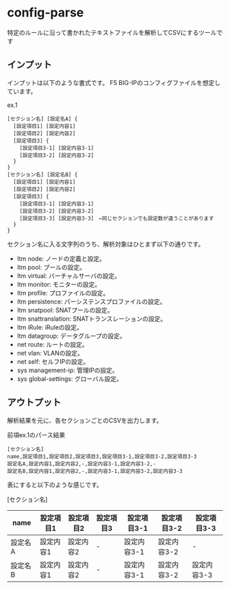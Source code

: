 # config-parse

特定のルールに沿って書かれたテキストファイルを解析してCSVにするツールです

## インプット

インプットは以下のような書式です。
F5 BIG-IPのコンフィグファイルを想定しています。

ex.1
```
[セクション名] [設定名A] {
  [設定項目1] [設定内容1]
  [設定項目2] [設定内容2]
  [設定項目3] {
    [設定項目3-1] [設定内容3-1]
    [設定項目3-2] [設定内容3-2]
  }
}
[セクション名] [設定名B] {
  [設定項目1] [設定内容1]
  [設定項目2] [設定内容2]
  [設定項目3] {
    [設定項目3-1] [設定内容3-1]
    [設定項目3-2] [設定内容3-2]
    [設定項目3-3] [設定内容3-3]　←同じセクションでも設定数が違うことがあります
  }
}
```

セクション名に入る文字列のうち、解析対象はひとまず以下の通りです。

- ltm node: ノードの定義と設定。
- ltm pool: プールの設定。
- ltm virtual: バーチャルサーバの設定。
- ltm monitor: モニターの設定。
- ltm profile: プロファイルの設定。
- ltm persistence: パーシステンスプロファイルの設定。
- ltm snatpool: SNATプールの設定。
- ltm snattranslation: SNATトランスレーションの設定。
- ltm iRule: iRuleの設定。
- ltm datagroup: データグループの設定。
- net route: ルートの設定。
- net vlan: VLANの設定。
- net self: セルフIPの設定。
- sys management-ip: 管理IPの設定。
- sys global-settings: グローバル設定。

## アウトプット

解析結果を元に、各セクションごとのCSVを出力します。

前項ex.1のパース結果
```
[セクション名]
name,設定項目1,設定項目2,設定項目3,設定項目3-1,設定項目3-2,設定項目3-3
設定名A,設定内容1,設定内容2,-,設定内容3-1,設定内容3-2,-
設定名B,設定内容1,設定内容2,-,設定内容3-1,設定内容3-2,設定内容3-3
```

表にすると以下のような感じです。

[セクション名]

| name | 設定項目1 | 設定項目2 | 設定項目3 | 設定項目3-1 | 設定項目3-2 | 設定項目3-3 |
| --- | --- | --- | --- | --- | --- | --- |
| 設定名A | 設定内容1 | 設定内容2 | - | 設定内容3-1 | 設定内容3-2 | - |
| 設定名B | 設定内容1 | 設定内容2 | - | 設定内容3-1 | 設定内容3-2 | 設定内容3-3 |

